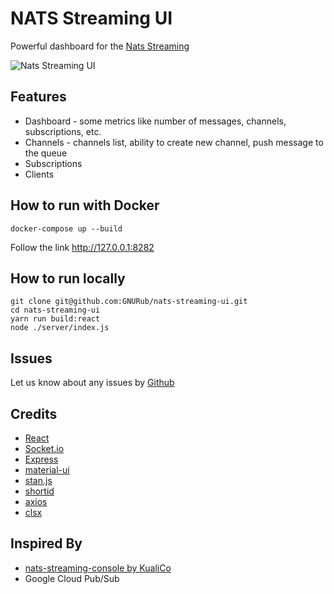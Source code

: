 # NATS Streaming UI

Powerful dashboard for the [Nats Streaming](https://nats-io.github.io/docs/nats_streaming/intro.html)

<img src="https://raw.github.com/GNURub/nats-streaming-ui/master/docs/screenshots.gif" alt="Nats Streaming UI" />

## Features

- Dashboard - some metrics like number of messages, channels, subscriptions, etc.
- Channels - channels list, ability to create new channel, push message to the queue
- Subscriptions
- Clients

## How to run with Docker

```shell script
docker-compose up --build
```

Follow the link http://127.0.0.1:8282

## How to run locally

```shell script
git clone git@github.com:GNURub/nats-streaming-ui.git
cd nats-streaming-ui
yarn run build:react
node ./server/index.js
```

## Issues

Let us know about any issues by [Github](https://github.com/GNURub/nats-streaming-ui/issues)

## Credits

- [React](https://reactjs.org)
- [Socket.io](https://socket.io/)
- [Express](https://expressjs.com)
- [material-ui](https://material-ui.com/)
- [stan.js](https://www.npmjs.com/package/node-nats-streaming)
- [shortid](https://www.npmjs.com/package/shortid)
- [axios](https://www.npmjs.com/package/axios)
- [clsx](https://www.npmjs.com/package/clsx)

## Inspired By

- [nats-streaming-console by KualiCo](https://github.com/KualiCo/nats-streaming-console)
- Google Cloud Pub/Sub
